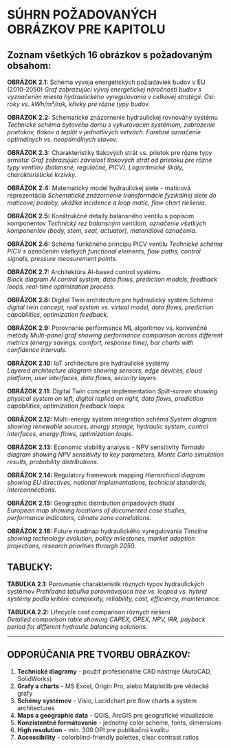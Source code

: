 
# SÚHRN POŽADOVANÝCH OBRÁZKOV PRE KAPITOLU

## Zoznam všetkých 16 obrázkov s požadovaným obsahom:

**OBRÁZOK 2.1:** Schéma vývoja energetických požiadaviek budov v EU (2010-2050)
*Graf zobrazujúci vývoj energetickej náročnosti budov s vyznačením miesta hydraulického vyregulovania v celkovej stratégii. Osi: roky vs. kWh/m²/rok, křivky pre rôzne typy budov.*

**OBRÁZOK 2.2:** Schematické znázornenie hydraulickej rovnováhy systému  
*Technické schéma bytového domu s vykurovacím systémom, zobrazenie prietokov, tlakov a teplôt v jednotlivých vetvách. Farebné označenie optimálnych vs. neoptimálnych stavov.*

**OBRÁZOK 2.3:** Charakteristiky tlakových strát vs. prietok pre rôzne typy armatúr
*Graf zobrazujúci závislosť tlakových strát od prietoku pre rôzne typy ventilov (balansné, regulačné, PICV). Logaritmické škály, charakteristické krzivky.*

**OBRÁZOK 2.4:** Matematický model hydraulickej siete - maticová reprezentácia
*Schematické znázornenie transformácie fyzikálnej siete do maticovej podoby, ukážka incidence a loop matíc, flow chart riešenia.*

**OBRÁZOK 2.5:** Konštrukčné detaily balansného ventilu s popisom komponentov
*Technický rez balansným ventilom, označenie všetkých komponentov (body, stem, seat, actuator), materiálové označenia.*

**OBRÁZOK 2.6:** Schéma funkčného princípu PICV ventilu
*Technické schéma PICV s označením všetkých functional elements, flow paths, control signals, pressure measurement points.*

**OBRÁZOK 2.7:** Architektúra AI-based control systému  
*Block diagram AI control system, data flows, prediction models, feedback loops, real-time optimization process.*

**OBRÁZOK 2.8:** Digital Twin architecture pre hydraulický systém
*Schéma digital twin concept, real system vs. virtual model, data flows, prediction capabilities, optimization feedback.*

**OBRÁZOK 2.9:** Porovnanie performance ML algoritmov vs. konvenčné metódy
*Multi-panel graf showing performance comparison across different metrics (energy savings, comfort, response time), bar charts with confidence intervals.*

**OBRÁZOK 2.10:** IoT architecture pre hydraulické systémy  
*Layered architecture diagram showing sensors, edge devices, cloud platform, user interfaces, data flows, security layers.*

**OBRÁZOK 2.11:** Digital Twin concept implementation
*Split-screen showing physical system on left, digital replica on right, data flows, prediction capabilities, optimization feedback loops.*

**OBRÁZOK 2.12:** Multi-energy system integration schéma
*System diagram showing renewable sources, energy storage, hydraulic system, control interfaces, energy flows, optimization loops.*

**OBRÁZOK 2.13:** Economic viability analysis - NPV sensitivity
*Tornado diagram showing NPV sensitivity to key parameters, Monte Carlo simulation results, probability distributions.*

**OBRÁZOK 2.14:** Regulatory framework mapping
*Hierarchical diagram showing EU directives, national implementations, technical standards, interconnections.*

**OBRÁZOK 2.15:** Geographic distribution prípadových štúdií  
*European map showing locations of documented case studies, performance indicators, climate zone correlations.*

**OBRÁZOK 2.16:** Future roadmap hydraulického vyregulovania
*Timeline showing technology evolution, policy milestones, market adoption projections, research priorities through 2050.*

## TABUĽKY:

**TABUĽKA 2.1:** Porovnanie charakteristík rôznych typov hydraulických systémov
*Prehľadná tabuľka porovnávajúca tree vs. looped vs. hybrid systémy podľa kritérií: complexity, reliability, cost, efficiency, maintenance.*

**TABUĽKA 2.2:** Lifecycle cost comparison rôznych riešení  
*Detailed comparison table showing CAPEX, OPEX, NPV, IRR, payback period for different hydraulic balancing solutions.*

---

## ODPORÚČANIA PRE TVORBU OBRÁZKOV:

1. **Technické diagramy** - použiť profesionálne CAD nástroje (AutoCAD, SolidWorks)
2. **Grafy a charts** - MS Excel, Origin Pro, alebo Matplotlib pre vědecké grafy
3. **Schémy systémov** - Visio, Lucidchart pre flow charts a system architectures  
4. **Maps a geographic data** - QGIS, ArcGIS pre geografické vizualizácie
5. **Konzistentné formátovanie** - jednotný color scheme, fonts, dimensions
6. **High resolution** - min. 300 DPI pre publikačnú kvalitu
7. **Accessibility** - colorblind-friendly palettes, clear contrast ratios
